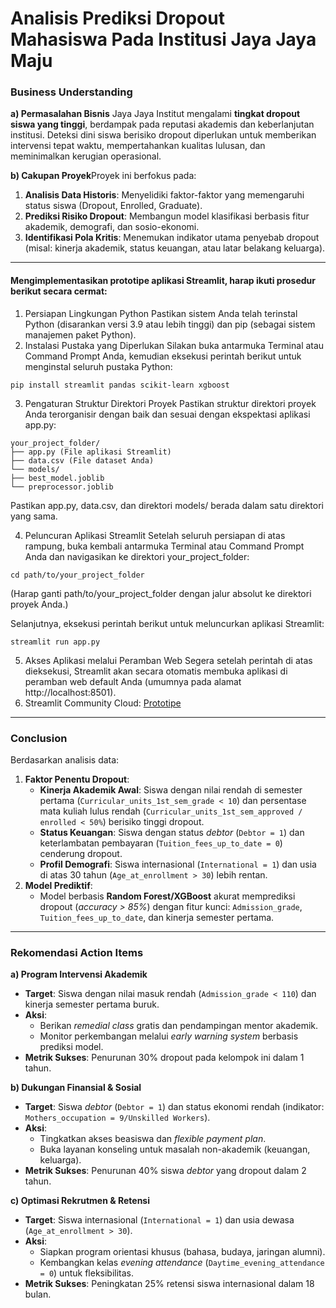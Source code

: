 # Analisis Prediksi Dropout Mahasiswa Pada Institusi Jaya Jaya Maju

### **Business Understanding**

**a) Permasalahan Bisnis**
Jaya Jaya Institut mengalami **tingkat dropout siswa yang tinggi**, berdampak pada reputasi akademis dan keberlanjutan institusi. Deteksi dini siswa berisiko dropout diperlukan untuk memberikan intervensi tepat waktu, mempertahankan kualitas lulusan, dan meminimalkan kerugian operasional.

**b) Cakupan Proyek**Proyek ini berfokus pada:

1. **Analisis Data Historis**: Menyelidiki faktor-faktor yang memengaruhi status siswa (Dropout, Enrolled, Graduate).
2. **Prediksi Risiko Dropout**: Membangun model klasifikasi berbasis fitur akademik, demografi, dan sosio-ekonomi.
3. **Identifikasi Pola Kritis**: Menemukan indikator utama penyebab dropout (misal: kinerja akademik, status keuangan, atau latar belakang keluarga).

---

#### Mengimplementasikan prototipe aplikasi Streamlit, harap ikuti prosedur berikut secara cermat:

1. Persiapan Lingkungan Python
   Pastikan sistem Anda telah terinstal Python (disarankan versi 3.9 atau lebih tinggi) dan pip (sebagai sistem manajemen paket Python).
2. Instalasi Pustaka yang Diperlukan
   Silakan buka antarmuka Terminal atau Command Prompt Anda, kemudian eksekusi perintah berikut untuk menginstal seluruh pustaka Python:

```
pip install streamlit pandas scikit-learn xgboost
```

3. Pengaturan Struktur Direktori Proyek
   Pastikan struktur direktori proyek Anda terorganisir dengan baik dan sesuai dengan ekspektasi aplikasi app.py:

```
your_project_folder/
├── app.py (File aplikasi Streamlit)
├── data.csv (File dataset Anda)
└── models/
├── best_model.joblib
└── preprocessor.joblib
```

Pastikan app.py, data.csv, dan direktori models/ berada dalam satu direktori yang sama.

4. Peluncuran Aplikasi Streamlit
   Setelah seluruh persiapan di atas rampung, buka kembali antarmuka Terminal atau Command Prompt Anda dan navigasikan ke direktori your_project_folder:

```
cd path/to/your_project_folder
```

(Harap ganti path/to/your_project_folder dengan jalur absolut ke direktori proyek Anda.)

Selanjutnya, eksekusi perintah berikut untuk meluncurkan aplikasi Streamlit:

```
streamlit run app.py
```

5. Akses Aplikasi melalui Peramban Web
   Segera setelah perintah di atas dieksekusi, Streamlit akan secara otomatis membuka aplikasi di peramban web default Anda (umumnya pada alamat http://localhost:8501).
6. Streamlit Community Cloud: [Prototipe](https://6xnygjgyqw5vjxvh4xd6w6.streamlit.app/)

---

### **Conclusion**

Berdasarkan analisis data:

1. **Faktor Penentu Dropout**:
   - **Kinerja Akademik Awal**: Siswa dengan nilai rendah di semester pertama (`Curricular_units_1st_sem_grade < 10`) dan persentase mata kuliah lulus rendah (`Curricular_units_1st_sem_approved / enrolled < 50%`) berisiko tinggi dropout.
   - **Status Keuangan**: Siswa dengan status _debtor_ (`Debtor = 1`) dan keterlambatan pembayaran (`Tuition_fees_up_to_date = 0`) cenderung dropout.
   - **Profil Demografi**: Siswa internasional (`International = 1`) dan usia di atas 30 tahun (`Age_at_enrollment > 30`) lebih rentan.
2. **Model Prediktif**:
   - Model berbasis **Random Forest/XGBoost** akurat memprediksi dropout (_accuracy > 85%_) dengan fitur kunci: `Admission_grade`, `Tuition_fees_up_to_date`, dan kinerja semester pertama.

---

### **Rekomendasi Action Items**

**a) Program Intervensi Akademik**

- **Target**: Siswa dengan nilai masuk rendah (`Admission_grade < 110`) dan kinerja semester pertama buruk.
- **Aksi**:
  - Berikan _remedial class_ gratis dan pendampingan mentor akademik.
  - Monitor perkembangan melalui _early warning system_ berbasis prediksi model.
- **Metrik Sukses**: Penurunan 30% dropout pada kelompok ini dalam 1 tahun.

**b) Dukungan Finansial & Sosial**

- **Target**: Siswa _debtor_ (`Debtor = 1`) dan status ekonomi rendah (indikator: `Mothers_occupation = 9/Unskilled Workers`).
- **Aksi**:
  - Tingkatkan akses beasiswa dan _flexible payment plan_.
  - Buka layanan konseling untuk masalah non-akademik (keuangan, keluarga).
- **Metrik Sukses**: Penurunan 40% siswa _debtor_ yang dropout dalam 2 tahun.

**c) Optimasi Rekrutmen & Retensi**

- **Target**: Siswa internasional (`International = 1`) dan usia dewasa (`Age_at_enrollment > 30`).
- **Aksi**:
  - Siapkan program orientasi khusus (bahasa, budaya, jaringan alumni).
  - Kembangkan kelas _evening attendance_ (`Daytime_evening_attendance = 0`) untuk fleksibilitas.
- **Metrik Sukses**: Peningkatan 25% retensi siswa internasional dalam 18 bulan.

